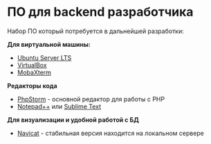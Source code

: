 # ПО для backend разработчика

Набор ПО который потребуется в дальнейшей разработки:

**Для виртуальной машины:**
- [Ubuntu Server LTS](https://www.ubuntu.com/download/server)
- [VirtualBox](https://www.virtualbox.org/)
- [MobaXterm](https://mobaxterm.mobatek.net/download.html)

**Редакторы кода**
- [PhpStorm](https://www.jetbrains.com/phpstorm/) - основной редактор для работы с PHP
- [Notepad++](https://notepad-plus-plus.org/) или [Sublime Text](https://www.sublimetext.com/)

**Для визуализации и удобной работой с БД**
- [Navicat](https://www.navicat.com/en/) - стабильная версия находится на локальном сервере
